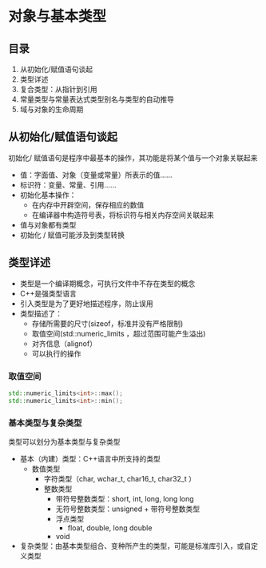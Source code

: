 # 对象与基本类型

## 目录

1. 从初始化/赋值语句谈起
2. 类型详述
3. 复合类型：从指针到引用
4. 常量类型与常量表达式类型别名与类型的自动推导
5. 域与对象的生命周期

## 从初始化/赋值语句谈起

初始化/ 赋值语句是程序中最基本的操作，其功能是将某个值与一个对象关联起来

- 值：字面值、对象（变量或常量）所表示的值……
- 标识符：变量、常量、引用……
- 初始化基本操作：
  - 在内存中开辟空间，保存相应的数值
  - 在编译器中构造符号表，将标识符与相关内存空间关联起来
- 值与对象都有类型
- 初始化 / 赋值可能涉及到类型转换

## 类型详述

- 类型是一个编译期概念，可执行文件中不存在类型的概念
- C++是强类型语言
- 引入类型是为了更好地描述程序，防止误用
- 类型描述了：
  - 存储所需要的尺寸(sizeof，标准并没有严格限制)
  - 取值空间(std::numeric_limits ，超过范围可能产生溢出)
  - 对齐信息（alignof）
  - 可以执行的操作

### 取值空间

```cpp
std::numeric_limits<int>::max();
std::numeric_limits<int>::min();
```



### 基本类型与复杂类型

类型可以划分为基本类型与复杂类型

- 基本（内建）类型：C++语言中所支持的类型
  - 数值类型
    - 字符类型（char, wchar_t, char16_t, char32_t ）
    - 整数类型
      - 带符号整数类型：short, int, long, long long
      - 无符号整数类型：unsigned + 带符号整数类型
      - 浮点类型
        - float, double, long double
      - void
- 复杂类型：由基本类型组合、变种所产生的类型，可能是标准库引入，或自定义类型

